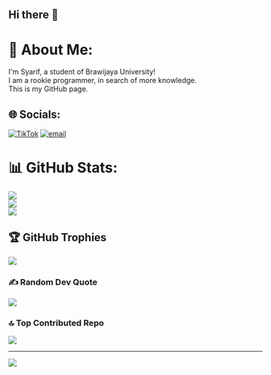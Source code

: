 ## Hi there 👋
# 💫 About Me:
I'm Syarif, a student of Brawijaya University!<br>I am a rookie programmer, in search of more knowledge.<br>This is my GitHub page.


## 🌐 Socials:
[![TikTok](https://img.shields.io/badge/TikTok-%23000000.svg?logo=TikTok&logoColor=white)](https://tiktok.com/@milquetoastfr) [![email](https://img.shields.io/badge/Email-D14836?logo=gmail&logoColor=white)](mailto:syarif.musthafa@gmail.com) 
# 📊 GitHub Stats:
![](https://github-readme-stats.vercel.app/api?username=syarif-m&theme=dark&hide_border=true&include_all_commits=false&count_private=false)<br/>
![](https://nirzak-streak-stats.vercel.app/?user=syarif-m&theme=dark&hide_border=true)<br/>
![](https://github-readme-stats.vercel.app/api/top-langs/?username=syarif-m&theme=dark&hide_border=true&include_all_commits=false&count_private=false&layout=compact)

## 🏆 GitHub Trophies
![](https://github-profile-trophy.vercel.app/?username=syarif-m&theme=radical&no-frame=false&no-bg=true&margin-w=4)

### ✍️ Random Dev Quote
![](https://quotes-github-readme.vercel.app/api?type=horizontal&theme=radical)

### 🔝 Top Contributed Repo
![](https://github-contributor-stats.vercel.app/api?username=syarif-m&limit=5&theme=dark&combine_all_yearly_contributions=true)

---
[![](https://visitcount.itsvg.in/api?id=syarif-m&icon=0&color=0)](https://visitcount.itsvg.in)

<!-- Proudly created with GPRM ( https://gprm.itsvg.in ) -->

<!--
**syarif-m/syarif-m** is a ✨ _special_ ✨ repository because its `README.md` (this file) appears on your GitHub profile.

Here are some ideas to get you started:

- 🔭 I’m currently working on ...
- 🌱 I’m currently learning ...
- 👯 I’m looking to collaborate on ...
- 🤔 I’m looking for help with ...
- 💬 Ask me about ...
- 📫 How to reach me: ...
- 😄 Pronouns: ...
- ⚡ Fun fact: ...
-->

